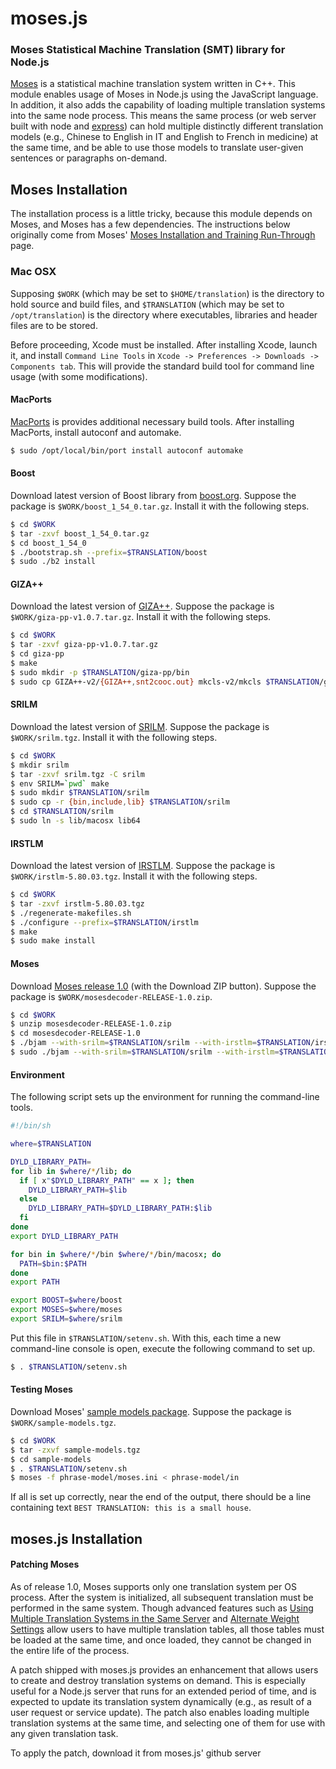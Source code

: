 moses.js
==========

### Moses Statistical Machine Translation (SMT) library for Node.js

[Moses](http://www.statmt.org/moses/) is a statistical machine translation system written in C++. This module enables usage of Moses in Node.js using the JavaScript language. In addition, it also adds the capability of loading multiple translation systems into the same node process. This means the same process (or web server built with node and [express](http://expressjs.com/)) can hold multiple distinctly different translation models (e.g., Chinese to English in IT and English to French in medicine) at the same time, and be able to use those models to translate user-given sentences or paragraphs on-demand.

Moses Installation
----------

The installation process is a little tricky, because this module depends on Moses, and Moses has a few dependencies. The instructions below originally come from Moses' [Moses Installation and Training Run-Through](http://www.statmt.org/moses_steps.html) page.

### Mac OSX

Supposing `$WORK` (which may be set to `$HOME/translation`) is the directory to hold source and build files, and `$TRANSLATION` (which may be set to `/opt/translation`) is the directory where executables, libraries and header files are to be stored.

Before proceeding, Xcode must be installed. After installing Xcode, launch it, and install `Command Line Tools` in `Xcode -> Preferences -> Downloads -> Components tab`. This will provide the standard build tool for command line usage (with some modifications).

#### MacPorts

[MacPorts](http://www.macports.org/) is provides additional necessary build tools. After installing MacPorts, install autoconf and automake.

```bash
$ sudo /opt/local/bin/port install autoconf automake
```

#### Boost

Download latest version of Boost library from [boost.org](http://www.boost.org/). Suppose the package is `$WORK/boost_1_54_0.tar.gz`. Install it with the following steps.

```bash
$ cd $WORK
$ tar -zxvf boost_1_54_0.tar.gz
$ cd boost_1_54_0
$ ./bootstrap.sh --prefix=$TRANSLATION/boost
$ sudo ./b2 install
```

#### GIZA++

Download the latest version of [GIZA++](https://code.google.com/p/giza-pp/). Suppose the package is `$WORK/giza-pp-v1.0.7.tar.gz`. Install it with the following steps.

```bash
$ cd $WORK
$ tar -zxvf giza-pp-v1.0.7.tar.gz
$ cd giza-pp
$ make
$ sudo mkdir -p $TRANSLATION/giza-pp/bin
$ sudo cp GIZA++-v2/{GIZA++,snt2cooc.out} mkcls-v2/mkcls $TRANSLATION/giza-pp/bin
```

#### SRILM

Download the latest version of [SRILM](http://www.speech.sri.com/projects/srilm/). Suppose the package is `$WORK/srilm.tgz`. Install it with the following steps.

```bash
$ cd $WORK
$ mkdir srilm
$ tar -zxvf srilm.tgz -C srilm
$ env SRILM=`pwd` make
$ sudo mkdir $TRANSLATION/srilm
$ sudo cp -r {bin,include,lib} $TRANSLATION/srilm
$ cd $TRANSLATION/srilm
$ sudo ln -s lib/macosx lib64
```

#### IRSTLM

Download the latest version of [IRSTLM](http://hlt.fbk.eu/en/irstlm). Suppose the package is `$WORK/irstlm-5.80.03.tgz`. Install it with the following steps.

```bash
$ cd $WORK
$ tar -zxvf irstlm-5.80.03.tgz
$ ./regenerate-makefiles.sh
$ ./configure --prefix=$TRANSLATION/irstlm
$ make
$ sudo make install
```

#### Moses

Download [Moses release 1.0](https://github.com/moses-smt/mosesdecoder/tree/RELEASE-1.0) (with the Download ZIP button). Suppose the package is `$WORK/mosesdecoder-RELEASE-1.0.zip`.

```bash
$ cd $WORK
$ unzip mosesdecoder-RELEASE-1.0.zip
$ cd mosesdecoder-RELEASE-1.0
$ ./bjam --with-srilm=$TRANSLATION/srilm --with-irstlm=$TRANSLATION/irstlm --with-giza=$TRANSLATION/giza-pp --with-boost=$TRANSLATION/boost --prefix=$TRANSLATION/moses -j2 -sLDFLAGS="-liconv -lboost_program_options"
$ sudo ./bjam --with-srilm=$TRANSLATION/srilm --with-irstlm=$TRANSLATION/irstlm --with-giza=$TRANSLATION/giza-pp --with-boost=$TRANSLATION/boost --prefix=$TRANSLATION/moses -j2 -sLDFLAGS="-liconv -lboost_program_options" install
```

#### Environment

The following script sets up the environment for running the command-line tools.

```bash
#!/bin/sh

where=$TRANSLATION

DYLD_LIBRARY_PATH=
for lib in $where/*/lib; do
  if [ x"$DYLD_LIBRARY_PATH" == x ]; then
    DYLD_LIBRARY_PATH=$lib
  else
    DYLD_LIBRARY_PATH=$DYLD_LIBRARY_PATH:$lib
  fi
done
export DYLD_LIBRARY_PATH

for bin in $where/*/bin $where/*/bin/macosx; do
  PATH=$bin:$PATH
done
export PATH

export BOOST=$where/boost
export MOSES=$where/moses
export SRILM=$where/srilm
```

Put this file in `$TRANSLATION/setenv.sh`. With this, each time a new command-line console is open, execute the following command to set up.

```bash
$ . $TRANSLATION/setenv.sh
```

#### Testing Moses

Download Moses' [sample models package](http://www.statmt.org/moses/download/sample-models.tgz). Suppose the package is `$WORK/sample-models.tgz`.

```bash
$ cd $WORK
$ tar -zxvf sample-models.tgz
$ cd sample-models
$ . $TRANSLATION/setenv.sh
$ moses -f phrase-model/moses.ini < phrase-model/in
```

If all is set up correctly, near the end of the output, there should be a line containing text `BEST TRANSLATION: this is a small house`.

moses.js Installation
----------

#### Patching Moses

As of release 1.0, Moses supports only one translation system per OS process. After the system is initialized, all subsequent translation must be performed in the same system. Though advanced features such as [Using Multiple Translation Systems in the Same Server](http://www.statmt.org/moses/?n=Moses.AdvancedFeatures#ntoc29) and [Alternate Weight Settings](http://www.statmt.org/moses/?n=Moses.AdvancedFeatures#ntoc52) allow users to have multiple translation tables, all those tables must be loaded at the same time, and once loaded, they cannot be changed in the entire life of the process.

A patch shipped with moses.js provides an enhancement that allows users to create and destroy translation systems on demand. This is especially useful for a Node.js server that runs for an extended period of time, and is expected to update its translation system dynamically (e.g., as result of a user request or service update). The patch also enables loading multiple translation systems at the same time, and selecting one of them for use with any given translation task.

To apply the patch, download it from moses.js' github server